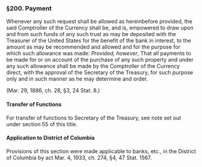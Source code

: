 ### §200. Payment ###

Whenever any such request shall be allowed as hereinbefore provided, the said Comptroller of the Currency shall be, and is, empowered to draw upon and from such funds of any such trust as may be deposited with the Treasurer of the United States for the benefit of the bank in interest, to the amount as may be recommended and allowed and for the purpose for which such allowance was made: *Provided, however*, That all payments to be made for or on account of the purchase of any such property and under any such allowance shall be made by the Comptroller of the Currency direct, with the approval of the Secretary of the Treasury, for such purpose only and in such manner as he may determine and order.

(Mar. 29, 1886, ch. 28, §3, 24 Stat. 8.)

#### Transfer of Functions ####

For transfer of functions to Secretary of the Treasury, see note set out under section 55 of this title.

#### Application to District of Columbia ####

Provisions of this section were made applicable to banks, etc., in the District of Columbia by act Mar. 4, 1933, ch. 274, §4, 47 Stat. 1567.